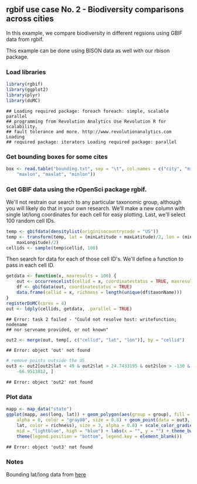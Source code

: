 ## rgbif use case No. 2 - Biodiversity comparisons across cities

In this example, we compare biodiversity in different regsions using GBIF data from rgbif.

This example can be done using BISON data as well with our rbison package.




### Load libraries


```r
library(rgbif)
library(ggplot2)
library(plyr)
library(doMC)
```

```
## Loading required package: foreach foreach: simple, scalable parallel
## programming from Revolution Analytics Use Revolution R for scalability,
## fault tolerance and more. http://www.revolutionanalytics.com Loading
## required package: iterators Loading required package: parallel
```


### Get bounding boxes for some cites


```r
box <- read.table("bounding.txt", sep = "\t", col.names = c("city", "minlat", 
    "maxlon", "maxlat", "minlon"))
```


### Get GBIF data using the rOpenSci package rgbif.

We'll not restrain our search to any particular taxonomic group, although you will likely do that in your own research. We'll make a new column with single lat/long coordinates for each cell for easy plotting. Last, we'll select 100 random cell IDs.


```r
temp <- gbifdata(densitylist(originisocountrycode = "US"))
temp <- transform(temp, lat = (minLatitude + maxLatitude)/2, lon = (minLongitude + 
    maxLongitude)/2)
cellids <- sample(temp$cellid, 100)
```


Then search for data for each of those cell ID's. We'll define a function to pass in each cell ID.


```r
getdata <- function(x, maxresults = 100) {
    out <- occurrencelist(cellid = x, coordinatestatus = TRUE, maxresults = maxresults)
    df <- gbifdata(out, coordinatestatus = TRUE)
    data.frame(cellid = x, richness = length(unique(df$taxonName)))
}
registerDoMC(cores = 4)
out <- ldply(cellids, getdata, .parallel = TRUE)
```

```
## Error: task 2 failed - "Could not resolve host: writefunction; nodename
## nor servname provided, or not known"
```

```r
out2 <- merge(out, temp[, c("cellid", "lat", "lon")], by = "cellid")
```

```
## Error: object 'out' not found
```

```r
# remove points outside the US
out3 <- out2[out2$lat < 49 & out2$lat > 24.7433195 & out2$lon > -130 & out2$lon < 
    -66.9513812, ]
```

```
## Error: object 'out2' not found
```


### Plot data


```r
mapp <- map_data("state")
ggplot(mapp, aes(long, lat)) + geom_polygon(aes(group = group), fill = "white", 
    alpha = 0, color = "gray80", size = 0.8) + geom_point(data = out3, aes(lon, 
    lat, color = richness), size = 3, alpha = 0.8) + scale_color_gradient2(low = "white", 
    mid = "lightblue", high = "blue") + labs(x = "", y = "") + theme_bw(base_size = 14) + 
    theme(legend.position = "bottom", legend.key = element_blank())
```

```
## Error: object 'out3' not found
```


### Notes

Bounding lat/long data from [here](https://raw.github.com/amyxzhang/boundingbox-cities/master/boundbox.txt)

